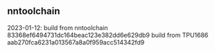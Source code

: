 ## nntoolchain

2023-01-12:
build from nntoolchain 83368ef6494731dc164beac123e382dd6e629db9
build from TPU1686     aab270fca6231a013567a8a0f959acc514342fd9
